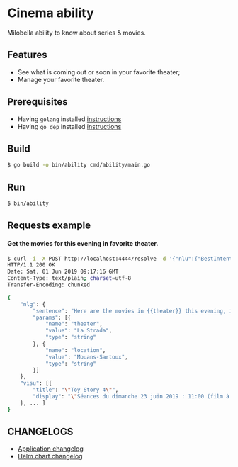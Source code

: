 # Cinema ability
Milobella ability to know about series & movies.

## Features
- See what is coming out or soon in your favorite theater;
- Manage your favorite theater.

## Prerequisites

- Having ``golang`` installed [instructions](https://golang.org/doc/install)
- Having ``go dep`` installed [instructions](https://golang.github.io/dep/docs/installation.html)

## Build

```bash
$ go build -o bin/ability cmd/ability/main.go
```

## Run

```bash
$ bin/ability
```

## Requests example

#### Get the movies for this evening in favorite theater.

```bash
$ curl -i -X POST http://localhost:4444/resolve -d '{"nlu":{"BestIntent": "LAST_SHOWTIME"}}'
HTTP/1.1 200 OK
Date: Sat, 01 Jun 2019 09:17:16 GMT
Content-Type: text/plain; charset=utf-8
Transfer-Encoding: chunked

{
	"nlg": {
		"sentence": "Here are the movies in {{theater}} this evening, in the {{location}}'s theater",
		"params": [{
			"name": "theater",
			"value": "La Strada",
			"type": "string"
		}, {
			"name": "location",
			"value": "Mouans-Sartoux",
			"type": "string"
		}]
	},
	"visu": [{
		"title": "\"Toy Story 4\"",
		"display": "\"Séances du dimanche 23 juin 2019 : 11:00 (film à 11:10)\""
	}, ... ]
}
```

## CHANGELOGS
- [Application changelog](./CHANGELOG.md)
- [Helm chart changelog](./helm/ability-cinema/CHANGELOG.md)
